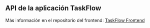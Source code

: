
## API de la aplicación TaskFlow

Más información en el repositorio del frontend: [TaskFlow Frontend](https://github.com/ManuChaso/TaskFlow)
